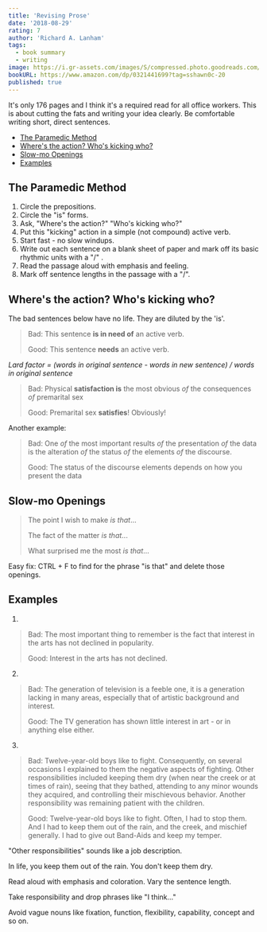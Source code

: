 ```yaml
---
title: 'Revising Prose'
date: '2018-08-29'
rating: 7
author: 'Richard A. Lanham'
tags:
  - book summary
  - writing
image: https://i.gr-assets.com/images/S/compressed.photo.goodreads.com/books/1387668721l/1552699.jpg
bookURL: https://www.amazon.com/dp/0321441699?tag=sshawn0c-20
published: true
---
```


It's only 176 pages and I think it's a required read for all office workers. This is about cutting the fats and writing your idea clearly. Be comfortable writing short, direct sentences.

<!-- vim-markdown-toc GFM -->

* [The Paramedic Method](#the-paramedic-method)
* [Where's the action? Who's kicking who?](#wheres-the-action-whos-kicking-who)
* [Slow-mo Openings](#slow-mo-openings)
* [Examples](#examples)

<!-- vim-markdown-toc -->

## The Paramedic Method

1. Circle the prepositions.
2. Circle the "is" forms.
3. Ask, "Where's the action?" "Who's kicking who?"
4. Put this "kicking" action in a simple (not compound) active verb.
5. Start fast - no slow windups.
6. Write out each sentence on a blank sheet of paper and mark off its basic rhythmic units with a "/" .
7. Read the passage aloud with emphasis and feeling.
8. Mark off sentence lengths in the passage with a "/".

## Where's the action? Who's kicking who?

The bad sentences below have no life. They are diluted by the 'is'.

> Bad: This sentence **is in need of** an active verb.
>
> Good: This sentence **needs** an active verb.

_Lard factor = (words in original sentence - words in new sentence) / words in original sentence_

> Bad: Physical **satisfaction is** the most obvious _of_ the consequences _of_ premarital sex
>
> Good: Premarital sex **satisfies**! Obviously!

Another example:

> Bad: One _of_ the most important results _of_ the presentation _of_ the data is the alteration _of_ the status _of_ the elements _of_ the discourse.
>
> Good: The status of the discourse elements depends on
> how you present the data

## Slow-mo Openings

> The point I wish to make _is that_...
>
> The fact of the matter _is that_...
>
> What surprised me the most _is that_...

Easy fix: CTRL + F to find for the phrase "is that" and delete those openings.

## Examples

1.

> Bad: The most important thing to remember is the fact that interest in the arts has not declined in popularity.
>
> Good: Interest in the arts has not declined.

2.

> Bad: The generation of television is a feeble one, it is a generation lacking in many areas, especially that of artistic background and interest.
>
> Good: The TV generation has shown little interest in art - or in anything else either.

3.

> Bad: Twelve-year-old boys like to fight. Consequently, on several occasions I explained to them the negative aspects of fighting. Other responsibilities included keeping them dry (when near the creek or at times of rain), seeing that they bathed, attending to any minor wounds they acquired, and controlling their mischievous behavior. Another responsibility was remaining patient with the children.
>
> Good: Twelve-year-old boys like to fight. Often, I had to stop them. And I had to keep them out of the rain, and the creek, and
> mischief generally. I had to give out Band-Aids and keep my temper.

"Other responsibilities" sounds like a job description.

In life, you keep them out of the rain. You don't keep them dry.

Read aloud with emphasis and coloration. Vary the sentence length.

Take responsibility and drop phrases like "I think..."

Avoid vague nouns like fixation, function, flexibility, capability, concept and so on.
